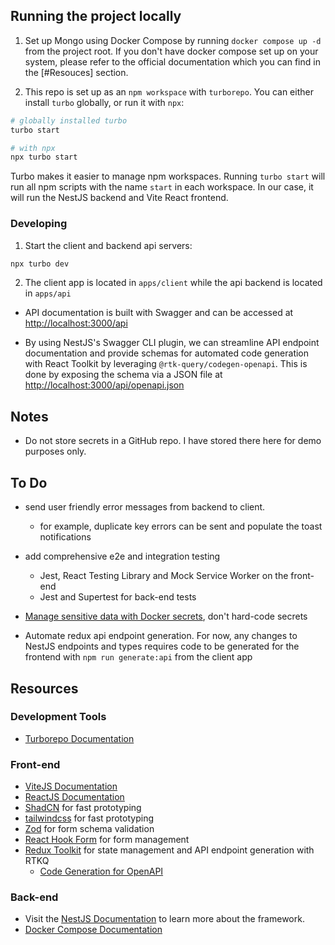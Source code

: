 ## Running the project locally

1. Set up Mongo using Docker Compose by running `docker compose up -d`
   from the project root. If you don't have docker compose set up on your system,
   please refer to the official documentation which you can find in
   the [#Resouces] section.

2. This repo is set up as an `npm workspace` with `turborepo`.
   You can either install `turbo` globally, or run it with `npx`:

```bash
# globally installed turbo
turbo start

# with npx
npx turbo start
```

Turbo makes it easier to manage npm workspaces. Running `turbo start` will run all npm scripts
with the name `start` in each workspace. In our case, it will run the NestJS backend and
Vite React frontend.

### Developing

1. Start the client and backend api servers:

```bash
npx turbo dev
```

2. The client app is located in `apps/client` while the api backend is located in `apps/api`

- API documentation is built with Swagger and can be accessed at [http://localhost:3000/api]()

- By using NestJS's Swagger CLI plugin, we can streamline
  API endpoint documentation and provide schemas for automated code generation with
  React Toolkit by leveraging `@rtk-query/codegen-openapi`.
  This is done by exposing the schema via a JSON file at [http://localhost:3000/api/openapi.json]()

## Notes

- Do not store secrets in a GitHub repo. I have stored there
  here for demo purposes only.

## To Do

- send user friendly error messages from backend to client.

  - for example, duplicate key errors can be sent and populate the toast notifications

- add comprehensive e2e and integration testing

  - Jest, React Testing Library and Mock Service Worker on the front-end
  - Jest and Supertest for back-end tests

- [Manage sensitive data with Docker secrets](https://docs.docker.com/engine/swarm/secrets/),
  don't hard-code secrets

- Automate redux api endpoint generation. For now, any changes to NestJS endpoints
  and types requires code to be generated for the frontend with `npm run generate:api`
  from the client app

## Resources

### Development Tools

- [Turborepo Documentation](https://turbo.build/repo/docs)

### Front-end

- [ViteJS Documentation](https://vitejs.dev/guide/)
- [ReactJS Documentation](https://react.dev/reference/react)
- [ShadCN](https://ui.shadcn.com/docs) for fast prototyping
- [tailwindcss](https://tailwindcss.com/) for fast prototyping
- [Zod](https://zod.dev/) for form schema validation
- [React Hook Form](https://react-hook-form.com/) for form management
- [Redux Toolkit](https://redux-toolkit.js.org/) for state management
  and API endpoint generation with RTKQ
  - [Code Generation for OpenAPI](https://redux-toolkit.js.org/rtk-query/usage/code-generation)

### Back-end

- Visit the [NestJS Documentation](https://docs.nestjs.com) to learn
  more about the framework.
- [Docker Compose Documentation](https://docs.docker.com/compose/)
